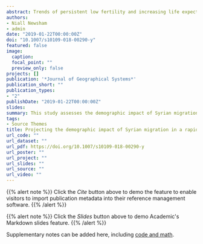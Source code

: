 ```yaml
---
abstract: Trends of persistent low fertility and increasing life expectancy have set Germany to undergo rapid population ageing and decline. In the context of the Syrian refugee crisis, immigration has been considered as a key mechanism to combat these demographic outlooks. This study assesses the demographic impact of Syrian migration into Germany. Deterministic and Bayesian probabilistic projection methods are used to determine the contribution of Syrian migrants to aggregate total fertility rate and the likelihood of subsequent population growth. Findings reveal that Syrian migration is projected to increase German period total fertility but not by the required levels to prevent depopulation. Whilst Syrian migration into Germany has been substantial over the past few years, fertile female cohorts are largely underrepresented in the migrant population and so only a moderate net-effect of Syrian migrants on German fertility is forecasted. A solution to Germany’ population decline may thus not be offered through Syrian migration, with depopulation projected to be a likely scenario.
authors:
- Niall Newsham
- admin
date: "2019-01-22T00:00:00Z"
doi: "10.1007/s10109-018-00290-y"
featured: false
image:
  caption: 
  focal_point: ""
  preview_only: false
projects: []
publication: '*Journal of Geographical Systems*'
publication_short: ""
publication_types:
- "2"
publishDate: "2019-01-22T00:00:00Z"
slides: 
summary: This study assesses the demographic impact of Syrian migration into Germany.
tags:
- Source Themes
title: Projecting the demographic impact of Syrian migration in a rapidly ageing society, Germany
url_code: ""
url_dataset: ""
url_pdf: https://doi.org/10.1007/s10109-018-00290-y
url_poster: ""
url_project: ""
url_slides: ""
url_source: ""
url_video: ""
---
```


{{% alert note %}}
Click the *Cite* button above to demo the feature to enable visitors to import publication metadata into their reference management software.
{{% /alert %}}

{{% alert note %}}
Click the *Slides* button above to demo Academic's Markdown slides feature.
{{% /alert %}}

Supplementary notes can be added here, including [code and math](https://sourcethemes.com/academic/docs/writing-markdown-latex/).
